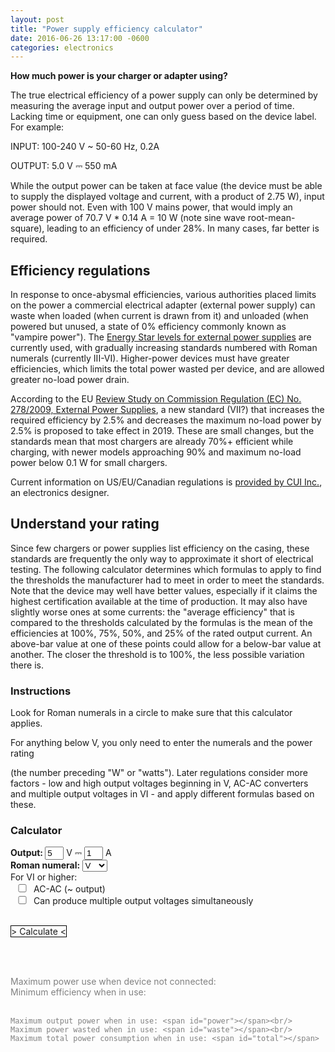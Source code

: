 ```yaml
---
layout: post
title: "Power supply efficiency calculator"
date: 2016-06-26 13:17:00 -0600
categories: electronics
---
```

**How much power is your charger or adapter using?**

The true electrical efficiency of a power supply can only be determined by measuring the average input and output power over a period of time. Lacking time or equipment, one can only guess based on the device label. For example:

INPUT: 100-240 V ~ 50-60 Hz, 0.2A

OUTPUT: 5.0 V ⎓ 550 mA

While the output power can be taken at face value (the device must be able to supply the displayed voltage and current, with a product of 2.75 W),
input power should not. Even with 100 V mains power, that would imply an average power of 70.7 V * 0.14 A = 10 W (note sine wave root-mean-square), leading to an efficiency of under 28%. In many cases, far better is required.

## <a name="TOC-Efficiency-regulations"></a>Efficiency regulations
In response to once-abysmal efficiencies, various authorities placed limits on the power a commercial electrical adapter (external power supply) can waste when loaded (when current is drawn from it) and unloaded (when powered but unused, a state of 0% efficiency commonly known as "vampire power"). The [Energy Star levels for external power supplies](https://www.energystar.gov/index.cfm?c=archives.power_supplies) are currently used, with gradually increasing standards numbered with Roman numerals (currently III-VI). Higher-power devices must have greater efficiencies, which limits the total power wasted per device, and are allowed greater no-load power drain.


According to the EU [Review Study on Commission Regulation (EC) No. 278/2009, External Power Supplies](https://www.power.com/sites/default/files/greenroom/docs/EPSReviewStudy_DraftFinalReport.pdf), a new standard (VII?) that increases the required efficiency by 2.5% and decreases the maximum no-load power by 2.5% is proposed to take effect in 2019. These are small changes, but the standards mean that most chargers are already 70%+ efficient while charging, with newer models approaching 90% and maximum no-load power below 0.1 W for small chargers.

Current information on US/EU/Canadian regulations is [provided by CUI Inc.](http://www.cui.com/efficiency-standards), an electronics designer.

## <a name="TOC-Understand-your-rating"></a>Understand your rating
Since few chargers or power supplies list efficiency on the casing, these standards are frequently the only way to approximate it short of electrical testing. The following calculator determines which formulas to apply to find the thresholds the manufacturer had to meet in order to meet the standards. Note that the device may well have better values, especially if it claims the highest certification available at the time of production. It may also have slightly worse ones at some currents: the "average efficiency" that is compared to the thresholds calculated by the formulas is the mean of the efficiencies at 100%, 75%, 50%, and 25% of the rated output current. An above-bar value at one of these points could allow for a below-bar value at another. The closer the threshold is to 100%, the less possible variation there is.

### <a name="TOC-Instructions"></a>Instructions
Look for Roman numerals in a circle to make sure that this calculator applies.

For anything below V, you only need to enter the numerals and the power rating

(the number preceding "W" or "watts"). Later regulations consider more factors - low and high output voltages beginning in V, AC-AC converters and multiple output voltages in VI - and apply different formulas based on these.

### <a name="TOC-Calculator"></a>Calculator
<style>
  #right-button {
    cursor: pointer;
    width: auto;
    display: inline-block;
    border: #000 1px solid;
  }
  .b{
    font-weight:bold;
  }
  .disabled {
    color: gray;
  }
  input{
    width: 30px;
  }
  input\x5btype="checkbox"\x5d {
    width:13px;
    height:13px;
  }
  select {
    width: 40px;
  }
  #error {
    color: red;
  }
  #results span{
    font-weight:bold;
  }
</style>


<div class="items">

  <label><span class="b">Output: </span><input id="voltage" value="5"/> V</label>&nbsp;&#9107;
  <label><input id="current" value="1"/> A</label><br/>
  <label><span class="b">Roman numeral: </span>
    <select id="numeral">
      <option value="I">I</option>
      <option value="II">I</option>
      <option value="III">III</option>
      <option value="IV">IV</option>
      <option value="V" selected>V</option>
      <option value="VI">VI</option>
    </select>
  </label><br/>
  For VI or higher:<br/>
  <label><input type="checkbox" id="ac-ac" value="1">AC-AC (~ output)</label><br/>
  <label><input type="checkbox" id="mult" value="1">Can produce multiple output voltages simultaneously</label>
  <br/><br/>
  <div id="right-button">&gt; Calculate &lt;</div><br/>

  <span id="error"></span><br/><br/>
  <div id="results" class="disabled">
    Maximum power use when device not connected: <span id="vampire"></span><br/>
    Minimum efficiency when in use: <span id="efficiency"></span><br/><br/>

    Maximum output power when in use: <span id="power"></span><br/>
    Maximum power wasted when in use: <span id="waste"></span><br/>
    Maximum total power consumption when in use: <span id="total"></span>
  </div>
</div>

<script>
  var calculate_efficiency = function() {
    var voltage = document.getElementById("voltage").value;
    var current = document.getElementById("current").value;

    var error_message = "";
    if(isNaN(voltage) || isNaN(current)) {
      error_message = "Please enter decimal numbers in the voltage and current spaces";
    } else if(voltage < 0 || current < 0) {
      error_message = "Please enter positive numbers in the voltage and current spaces";
    }

    if(error_message == "") {
      var rated_power = voltage*current;
      var low_voltage = (rated_power < 6 && current >= 0.55);

      var roman_numeral = document.getElementById("numeral").value;

      if(rated_power > 250) {
        if(roman_numeral == "III" || roman_numeral == "IV" || roman_numeral == "V") {
          error_message = "Power out of range (early standards only up to 250 W)";
        }
      }
    }
    if(error_message != "") {
      document.getElementById("error").innerHTML = error_message;
      return;
    }

    var ac_ac = document.getElementById("ac-ac").checked;
    var mult_voltage = document.getElementById("mult").checked;
    var vampire = "";
    var eff = "";

    switch(roman_numeral) {
      case "I":
        eff = rated_power;
        vampire = 0;
        break;
      case "II":
        eff = rated_power;
        vampire = 0;
        break;
      case "III":
        if(rated_power <= 10) {
          vampire = 0.5;
        } else {
          vampire = 0.75;
        }

        if(rated_power <= 1) {
          eff = rated_power * 0.49;
        } else if(rated_power <= 49) {
          eff = 0.09 * Math.log(rated_power) + 0.49;
        } else {
          eff = 0.84;
        }

        break;
      case "IV":
        vampire = 0.5;

        if(rated_power <= 1) {
          eff = rated_power * 0.5;
        } else if(rated_power <= 51) {
          eff = 0.09 * Math.log(rated_power) + 0.5;
        } else {
          eff = 0.85;
        }
        break;
      case "V":
        if(rated_power < 50) {
       vampire = 0.3;
          if(rated_power <= 1) {
            if(low_voltage) {
              eff = 0.48 * rated_power + 0.14;
            } else {
              eff = 0.497 * rated_power + 0.067;
            }
          } else {
            if(low_voltage) {
              eff = 0.0626 * Math.log(rated_power) + 0.622;
            } else {
              eff = 0.075 * Math.log(rated_power) + 0.561;
            }
          }
        } else {
          vampire = 0.5;

          if(low_voltage) {
            eff = 0.87;
          } else {
            eff = 0.86;
          }
        }
        break;
      case "VI":
        if(mult_voltage) {
          vampire = 0.3;
          if(rated_power <= 1) {
            eff = 0.497 * rated_power + 0.067;
          } else if(rated_power <= 49) {
            eff = 0.075 * Math.log(rated_power) + 0.561;
          } else {
            eff = 0.86;
          }
        } else {
          if(rated_power > 250) {
            vampire = 0.5;
            eff = 0.875;
          } else {
            if(!ac_ac && rated_power <= 49) vampire = 0.1;
            else vampire = 0.21;

            if(!low_voltage) {
              if(rated_power <= 1) {
                eff = 0.5 * rated_power + 0.16;
              } else if(rated_power <= 49) {
                eff = 0.071 * Math.log(rated_power) + 0.67;
              } else {
                eff = 0.88;
              }
            } else {
              if(rated_power <= 1) {
                eff = 0.517 * rated_power + 0.087;
              } else if(rated_power <= 49) {
                eff = 0.0834 * Math.log(rated_power) - 0.0014 * rated_power + 0.609;
              } else {
                eff = 0.87;
              }
            }
          }
        }
        break;
      case "VII":
      case "VIII":
      default:
        vampire = rated_power;
        eff = 0;
    }

    document.getElementById("power").innerHTML = rated_power.toFixed(2) + " W";
    document.getElementById("vampire").innerHTML = vampire.toFixed(2) + " W";
    document.getElementById("efficiency").innerHTML = (100*eff).toFixed(1) + "%";
    document.getElementById("waste").innerHTML = (rated_power / eff - rated_power).toFixed(2) + " W";
    document.getElementById("total").innerHTML = (rated_power / eff).toFixed(2) + " W";

    document.getElementById("results").className = "enabled";
  };

  var submitButton = document.getElementById("right-button");
  submitButton.addEventListener("click", calculate_efficiency);
  submitButton.style.fontWeight = "bold";
  submitButton.style.backgroundColor = "cyan";

</script>
